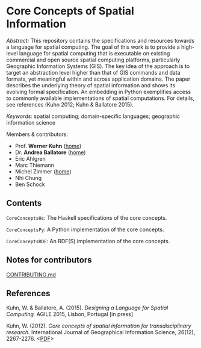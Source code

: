 Core Concepts of Spatial Information
=============================================

*Abstract:* This repository contains the specifications and resources towards a language for spatial computing.
The goal of this work is to provide a high-level language for spatial computing that is executable 
on existing commercial and open source spatial computing platforms, 
particularly Geographic Information Systems (GIS). 
The key idea of the approach is to target an abstraction level higher 
than that of GIS commands and data formats, yet meaningful within and across
application domains. The paper describes the underlying theory of spatial 
information and shows its evolving formal specification. An embedding in Python
exemplifies access to commonly available implementations of spatial computations.
For details, see references (Kuhn 2012; Kuhn & Ballatore 2015).

*Keywords:* spatial computing; domain-specific languages; geographic information science 

Members & contributors:

* Prof. **Werner Kuhn**   ([home](http://geog.ucsb.edu/~kuhn))
* Dr. **Andrea Ballatore**   ([home](http://sites.google.com/site/andreaballatore))
* Eric Ahlgren
* Marc Thiemann
* Michel Zimmer  ([home](https://www.mzimmer.net))
* Nhi Chung
* Ben Schock

Contents
----------------------

`CoreConceptsHs`: The Haskell specifications of the core concepts.

`CoreConceptsPy`: A Python implementation of the core concepts.

`CoreConceptsRDF`: An RDF(S) implementation of the core concepts.

Notes for contributors 
----------------------

[CONTRIBUTING.md](CONTRIBUTING.md)


References
----------------------

Kuhn, W. & Ballatore, A. (2015). *Designing a Language for Spatial Computing.* AGILE 2015, Lisbon, Portugal [in press] 

Kuhn, W. (2012). *Core concepts of spatial information for transdisciplinary research.* International Journal of Geographical Information Science, 26(12), 2267-2276. <[PDF](http://ifgi.uni-muenster.de/~kuhn/research/publications/pdfs/refereed%20journals/IJGIS%202012.pdf)>
